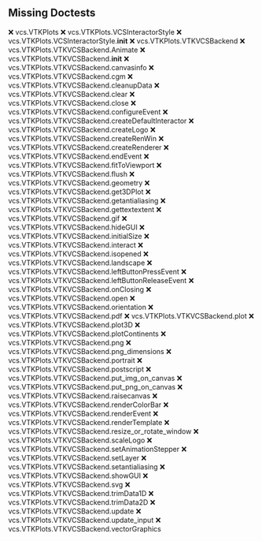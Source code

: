 Missing Doctests
----------------
:x:    vcs.VTKPlots
:x:    vcs.VTKPlots.VCSInteractorStyle
:x:    vcs.VTKPlots.VCSInteractorStyle.__init__
:x:    vcs.VTKPlots.VTKVCSBackend
:x:    vcs.VTKPlots.VTKVCSBackend.Animate
:x:    vcs.VTKPlots.VTKVCSBackend.__init__
:x:    vcs.VTKPlots.VTKVCSBackend.canvasinfo
:x:    vcs.VTKPlots.VTKVCSBackend.cgm
:x:    vcs.VTKPlots.VTKVCSBackend.cleanupData
:x:    vcs.VTKPlots.VTKVCSBackend.clear
:x:    vcs.VTKPlots.VTKVCSBackend.close
:x:    vcs.VTKPlots.VTKVCSBackend.configureEvent
:x:    vcs.VTKPlots.VTKVCSBackend.createDefaultInteractor
:x:    vcs.VTKPlots.VTKVCSBackend.createLogo
:x:    vcs.VTKPlots.VTKVCSBackend.createRenWin
:x:    vcs.VTKPlots.VTKVCSBackend.createRenderer
:x:    vcs.VTKPlots.VTKVCSBackend.endEvent
:x:    vcs.VTKPlots.VTKVCSBackend.fitToViewport
:x:    vcs.VTKPlots.VTKVCSBackend.flush
:x:    vcs.VTKPlots.VTKVCSBackend.geometry
:x:    vcs.VTKPlots.VTKVCSBackend.get3DPlot
:x:    vcs.VTKPlots.VTKVCSBackend.getantialiasing
:x:    vcs.VTKPlots.VTKVCSBackend.gettextextent
:x:    vcs.VTKPlots.VTKVCSBackend.gif
:x:    vcs.VTKPlots.VTKVCSBackend.hideGUI
:x:    vcs.VTKPlots.VTKVCSBackend.initialSize
:x:    vcs.VTKPlots.VTKVCSBackend.interact
:x:    vcs.VTKPlots.VTKVCSBackend.isopened
:x:    vcs.VTKPlots.VTKVCSBackend.landscape
:x:    vcs.VTKPlots.VTKVCSBackend.leftButtonPressEvent
:x:    vcs.VTKPlots.VTKVCSBackend.leftButtonReleaseEvent
:x:    vcs.VTKPlots.VTKVCSBackend.onClosing
:x:    vcs.VTKPlots.VTKVCSBackend.open
:x:    vcs.VTKPlots.VTKVCSBackend.orientation
:x:    vcs.VTKPlots.VTKVCSBackend.pdf
:x:    vcs.VTKPlots.VTKVCSBackend.plot
:x:    vcs.VTKPlots.VTKVCSBackend.plot3D
:x:    vcs.VTKPlots.VTKVCSBackend.plotContinents
:x:    vcs.VTKPlots.VTKVCSBackend.png
:x:    vcs.VTKPlots.VTKVCSBackend.png_dimensions
:x:    vcs.VTKPlots.VTKVCSBackend.portrait
:x:    vcs.VTKPlots.VTKVCSBackend.postscript
:x:    vcs.VTKPlots.VTKVCSBackend.put_img_on_canvas
:x:    vcs.VTKPlots.VTKVCSBackend.put_png_on_canvas
:x:    vcs.VTKPlots.VTKVCSBackend.raisecanvas
:x:    vcs.VTKPlots.VTKVCSBackend.renderColorBar
:x:    vcs.VTKPlots.VTKVCSBackend.renderEvent
:x:    vcs.VTKPlots.VTKVCSBackend.renderTemplate
:x:    vcs.VTKPlots.VTKVCSBackend.resize_or_rotate_window
:x:    vcs.VTKPlots.VTKVCSBackend.scaleLogo
:x:    vcs.VTKPlots.VTKVCSBackend.setAnimationStepper
:x:    vcs.VTKPlots.VTKVCSBackend.setLayer
:x:    vcs.VTKPlots.VTKVCSBackend.setantialiasing
:x:    vcs.VTKPlots.VTKVCSBackend.showGUI
:x:    vcs.VTKPlots.VTKVCSBackend.svg
:x:    vcs.VTKPlots.VTKVCSBackend.trimData1D
:x:    vcs.VTKPlots.VTKVCSBackend.trimData2D
:x:    vcs.VTKPlots.VTKVCSBackend.update
:x:    vcs.VTKPlots.VTKVCSBackend.update_input
:x:    vcs.VTKPlots.VTKVCSBackend.vectorGraphics

